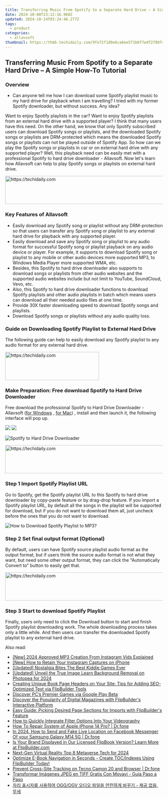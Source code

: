 ```yaml
---
title: Transferring Music From Spotify to a Separate Hard Drive – A Simple How-To Tutorial
date: 2024-10-08T23:12:16.968Z
updated: 2024-10-14T03:24:48.277Z
tags:
  - product
categories:
  - allavsoft
thumbnail: https://thmb.techidaily.com/9fe72f1d0e6ca6ee571b6f7edf2789f41fef5ef62ab0c6bea8f5811900f8a5c3.jpg
---
```


## Transferring Music From Spotify to a Separate Hard Drive – A Simple How-To Tutorial

### Overview

* Can anyone tell me how I can download some Spotify playlist music to my hard drive for playback when I am travelling? I tried with my former Spotify downloader, but without success. Any idea?

Want to enjoy Spotify playlists in the car? Want to enjoy Spotify playlists from an external hard drive with a supported player? I think that many users have this need. On the other hand, we know that only Spotify subscribed users can download Spotify songs or playlists, and the downloaded Spotify songs or playlists are DRM-protected which means the downloaded Spotify songs or playlists can not be played outside of Spotify App. So how can we play the Spotify songs or playlists in car or on external hard drive with any supported player? Well, this playback need can be easily met with a professional Spotify to hard drive downloader - Allavsoft. Now let's learn how Allavsoft can help to play Spotify songs or playlists on external hard drive.

<!-- affiliate ads begin -->
<a href="https://aligracehair.sjv.io/c/5597632/2080347/19272" target="_top" id="2080347">
  <img src="//a.impactradius-go.com/display-ad/19272-2080347" border="0" alt="https://techidaily.com" width="728" height="90"/>
</a>
<img height="0" width="0" src="https://aligracehair.sjv.io/i/5597632/2080347/19272" style="position:absolute;visibility:hidden;" border="0" />
<!-- affiliate ads end -->

### Key Features of Allavsoft

* Easily download any Spotify song or playlist without any DRM-protection so that users can transfer any Spotify song or playlist to any external hard drive for playback with any supported player.
* Easily download and save any Spotify song or playlist to any audio format for successful Spotify song or playlist playback on any audio device or player. For example, it supports to download Spotify song or playlist to any mobile or other audio devices more supported MP3, to Windows Media Player more supported WMA, etc.
* Besides, this Spotify to hard drive downloader also supports to download songs or playlists from other audio websites and the supported audio websites include but not limit to YouTube, SoundCloud, Vevo, etc.
* Also, this Spotify to hard drive downloader functions to download Spotify playlists and other audio playlists in batch which means users can download all their needed audio files at one time.
* Provide 30X faster downloading speed to download Spotify songs and playlists.
* Download Spotify songs or playlists without any audio quality loss.

### Guide on Downloading Spotify Playlist to External Hard Drive

The following guide can help to easily download any Spotify playlist to any audio format for any external hard drive.

<!-- affiliate ads begin -->
<a href="https://aligracehair.sjv.io/c/5597632/2135414/19272" target="_top" id="2135414">
  <img src="//a.impactradius-go.com/display-ad/19272-2135414" border="0" alt="https://techidaily.com" width="300" height="90"/>
</a>
<img height="0" width="0" src="https://aligracehair.sjv.io/i/5597632/2135414/19272" style="position:absolute;visibility:hidden;" border="0" />
<!-- affiliate ads end -->

### Make Preparation: Free download Spotify to Hard Drive Downloader

Free download the professional Spotify to Hard Drive Downloader - Allavsoft ([for Windows](https://tools.techidaily.com/allavsoft/products/) , [for Mac](https://tools.techidaily.com/allavsoft/products/)) , install and then launch it, the following interface will pop up.

[![](https://www.allavsoft.com/how-to/../images/how-to/free-download-win.jpg)](https://tools.techidaily.com/allavsoft/products/) [![](https://www.allavsoft.com/how-to/../images/how-to/free-download-mac.jpg)](https://tools.techidaily.com/allavsoft/products/)

![Spotify to Hard Drive Downloader](https://www.allavsoft.com/how-to/../images/allavsoft/screen-shot-600.jpg)

<!-- affiliate ads begin -->
<a href="https://appsumo.8odi.net/c/5597632/2043593/7443" target="_top" id="2043593">
  <img src="//a.impactradius-go.com/display-ad/7443-2043593" border="0" alt="https://techidaily.com" width="728" height="90"/>
</a>
<img height="0" width="0" src="https://appsumo.8odi.net/i/5597632/2043593/7443" style="position:absolute;visibility:hidden;" border="0" />
<!-- affiliate ads end -->

### Step 1 Import Spotify Playlist URL

Go to Spotify, get the Spotify playlist URL to this Spotify to hard drive downloader by copy-paste feature or by drag-drop feature. If you import a Spotify playlist URL, by default all the songs in the playlist will be supported for download, but if you do not want to download them all, just uncheck before the ones that you do not want to download.

![How to Download Spotify Playlist to MP3?](https://www.allavsoft.com/how-to/../images/how-to/download-rtmp-video/download-rtmp-video.jpg)

### Step 2 Set final output format (Optional)

By default, users can have Spotify source playlist audio format as the output format, but if users think the source audio format is not what they want, but need some other output format, they can click the "Automatically Convert to" button to easily get that.

<!-- affiliate ads begin -->
<a href="https://appsumo.8odi.net/c/5597632/2100538/7443" target="_top" id="2100538">
  <img src="//a.impactradius-go.com/display-ad/7443-2100538" border="0" alt="https://techidaily.com" width="728" height="90"/>
</a>
<img height="0" width="0" src="https://appsumo.8odi.net/i/5597632/2100538/7443" style="position:absolute;visibility:hidden;" border="0" />
<!-- affiliate ads end -->

### Step 3 Start to download Spotify Playlist

Finally, users only need to click the Download button to start and finish Spotify playlist downloading work. The whole downloading process takes only a little while. And then users can transfer the downloaded Spotify playlist to any external hard drive.

<ins class="adsbygoogle"
     style="display:block"
     data-ad-format="autorelaxed"
     data-ad-client="ca-pub-7571918770474297"
     data-ad-slot="1223367746"></ins>

<ins class="adsbygoogle"
     style="display:block"
     data-ad-client="ca-pub-7571918770474297"
     data-ad-slot="8358498916"
     data-ad-format="auto"
     data-full-width-responsive="true"></ins>

<span class="atpl-alsoreadstyle">Also read:</span>
<div><ul>
<li><a href="https://instagram-videos.techidaily.com/new-2024-approved-mp3-creation-from-instagram-vids-explained/"><u>[New] 2024 Approved MP3 Creation From Instagram Vids Explained</u></a></li>
<li><a href="https://instagram-video-files.techidaily.com/new-how-to-retain-your-instagram-captures-on-iphone/"><u>[New] How to Retain Your Instagram Captures on iPhone</u></a></li>
<li><a href="https://video-capture.techidaily.com/updated-nostalgia-bites-the-best-kiddie-games-ever/"><u>[Updated] Nostalgia Bites The Best Kiddie Games Ever</u></a></li>
<li><a href="https://fox-cloud.techidaily.com/updated-unveil-the-true-image-learn-background-removal-on-photopea-for-2024/"><u>[Updated] Unveil the True Image Learn Background Removal on Photopea for 2024</u></a></li>
<li><a href="https://win-info.techidaily.com/creating-unique-book-page-headers-on-your-site-tips-for-adding-seo-optimized-text-via-flipbuilder-tools/"><u>Creating Unique Book Page Headers on Your Site: Tips for Adding SEO-Optimized Text via FlipBuilder Tools</u></a></li>
<li><a href="https://games-able.techidaily.com/discover-pcs-premier-games-via-google-play-beta/"><u>Discover PC’s Premier Games via Google Play Beta</u></a></li>
<li><a href="https://win-info.techidaily.com/discover-the-popularity-of-digital-magazines-with-flipbuilders-interactive-platform/"><u>Discover the Popularity of Digital Magazines with FlipBuilder's Interactive Platform</u></a></li>
<li><a href="https://win-info.techidaily.com/easy-guide-picking-desired-page-sections-for-imports-with-flipbuilders-feature/"><u>Easy Guide: Picking Desired Page Sections for Imports with FlipBuilder's Feature</u></a></li>
<li><a href="https://win-info.techidaily.com/how-to-quickly-integrate-filter-options-into-your-videography/"><u>How to Quickly Integrate Filter Options Into Your Videography</u></a></li>
<li><a href="https://techidaily.com/how-to-repair-system-of-apple-iphone-14-pro-drfone-by-drfone-ios-system-repair-ios-system-repair/"><u>How To Repair System of Apple iPhone 14 Pro? | Dr.fone</u></a></li>
<li><a href="https://location-social.techidaily.com/in-2024-how-to-send-and-fake-live-location-on-facebook-messenger-of-your-samsung-galaxy-m14-5g-drfone-by-drfone-virtual-android/"><u>In 2024, How to Send and Fake Live Location on Facebook Messenger Of your Samsung Galaxy M14 5G | Dr.fone</u></a></li>
<li><a href="https://win-info.techidaily.com/is-your-brand-displayed-in-our-licensed-flipbook-version-learn-more-at-flipbuildercom/"><u>Is Your Brand Displayed in Our Licensed FlipBook Version? Learn More at FlipBuilder.com</u></a></li>
<li><a href="https://fox-links.techidaily.com/next-gen-virtual-reality-top-8-metaverse-tech-for-2024/"><u>Next-Gen Virtual Reality Top 8 Metaverse Tech for 2024</u></a></li>
<li><a href="https://win-info.techidaily.com/optimize-e-book-navigation-in-seconds-create-tocindexes-using-flipbuilder-today/"><u>Optimize E-Book Navigation in Seconds - Create TOC/Indexes Using FlipBuilder Today!</u></a></li>
<li><a href="https://fake-location.techidaily.com/prevent-cross-site-tracking-on-tecno-camon-20-and-browser-drfone-by-drfone-virtual-android/"><u>Prevent Cross-Site Tracking on Tecno Camon 20 and Browser | Dr.fone</u></a></li>
<li><a href="https://win-info.techidaily.com/transformar-imagenes-jpeg-en-tiff-gratis-con-movavi-guia-paso-a-paso/"><u>Transformar Imágenes JPEG en TIFF Gratis Con Movavi - Guía Paso a Paso</u></a></li>
<li><a href="https://win-info.techidaily.com/oggogv/"><u>자리 표시자를 사용하여 OGG/OGV 오디오 파일을 안전하게 바꾸기 - 제공 없음, 무세</u></a></li>
</ul></div>

